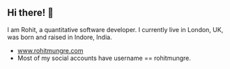 ## Hi there! 👋

I am Rohit, a quantitative software developer.
I currently live in London, UK, was born and raised in Indore, India. 

- www.rohitmungre.com
- Most of my social accounts have username == rohitmungre. 

<!--
**rohitmungre/rohitmungre** is a ✨ _special_ ✨ repository because its `README.md` (this file) appears on your GitHub profile.

Here are some ideas to get you started:

- 🔭 I’m currently working on ...
- 🌱 I’m currently learning ...
- 👯 I’m looking to collaborate on ...
- 🤔 I’m looking for help with ...
- 💬 Ask me about ...
- 📫 How to reach me: ...
- 😄 Pronouns: ...
- ⚡ Fun fact: ...
-->
